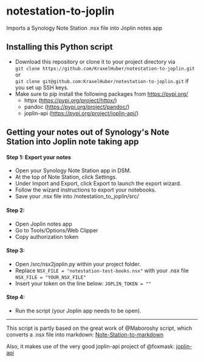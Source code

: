 # notestation-to-joplin
Imports a Synology Note Station .nsx file into Joplin notes app

## Installing this Python script
- Download this repository or clone it to your project directory via  
`git clone https://github.com/KraxelHuber/notestation-to-joplin.git` or  
`git clone git@github.com:KraxelHuber/notestation-to-joplin.git` if you set up SSH keys.
- Make sure to pip install the following packages from https://pypi.org/  
  - httpx (https://pypi.org/project/httpx/)
  - pandoc (https://pypi.org/project/pandoc/)
  - joplin-api (https://pypi.org/project/joplin-api/)

## Getting your notes out of Synology's Note Station into Joplin note taking app

#### Step 1: Export your notes
- Open your Synology Note Station app in DSM.
- At the top of Note Station, click Settings.
- Under Import and Export, click Export to launch the export wizard.
- Follow the wizard instructions to export your notebooks.
- Save your .nsx file into /notestation_to_joplin/src/

#### Step 2:
- Open Joplin notes app
- Go to Tools/Options/Web Clipper
- Copy authorization token

#### Step 3:
- Open /src/nsx2joplin.py within your project folder.
- Replace `NSX_FILE = "notestation-test-books.nsx"` with your .nsx file
`NSX_FILE = "YOUR_NSX_FILE"`
- Insert your token on the line below:
`JOPLIN_TOKEN = ""`

#### Step 4:
- Run the script (your Joplin app needs to be open).
---
This script is partly based on the great work of @Maboroshy script, which converts a .nsx file into markdown: [Note-Station-to-markdown](https://github.com/Maboroshy/Note-Station-to-markdown)  

Also, it makes use of the very good joplin-api project of @foxmask:
[joplin-api](https://github.com/foxmask/joplin-api)
